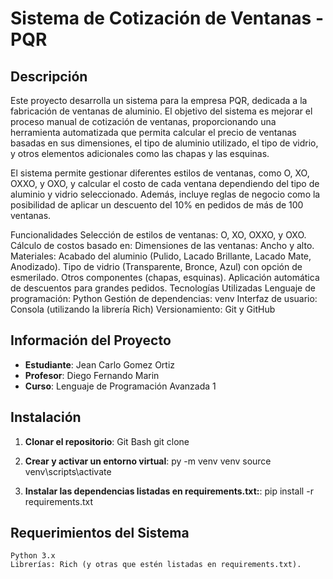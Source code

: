 # Sistema de Cotización de Ventanas - PQR

## Descripción
Este proyecto desarrolla un sistema para la empresa PQR, dedicada a la fabricación de ventanas de aluminio. El objetivo del sistema es mejorar el proceso manual de cotización de ventanas, proporcionando una herramienta automatizada que permita calcular el precio de ventanas basadas en sus dimensiones, el tipo de aluminio utilizado, el tipo de vidrio, y otros elementos adicionales como las chapas y las esquinas.

El sistema permite gestionar diferentes estilos de ventanas, como O, XO, OXXO, y OXO, y calcular el costo de cada ventana dependiendo del tipo de aluminio y vidrio seleccionado. Además, incluye reglas de negocio como la posibilidad de aplicar un descuento del 10% en pedidos de más de 100 ventanas.

Funcionalidades
Selección de estilos de ventanas: O, XO, OXXO, y OXO.
Cálculo de costos basado en:
Dimensiones de las ventanas: Ancho y alto.
Materiales:
Acabado del aluminio (Pulido, Lacado Brillante, Lacado Mate, Anodizado).
Tipo de vidrio (Transparente, Bronce, Azul) con opción de esmerilado.
Otros componentes (chapas, esquinas).
Aplicación automática de descuentos para grandes pedidos.
Tecnologías Utilizadas
Lenguaje de programación: Python
Gestión de dependencias: venv
Interfaz de usuario: Consola (utilizando la librería Rich)
Versionamiento: Git y GitHub

## Información del Proyecto
- **Estudiante**: Jean Carlo Gomez Ortiz
- **Profesor**: Diego Fernando Marin
- **Curso**: Lenguaje de Programación Avanzada 1

## Instalación

1. **Clonar el repositorio**:
    Git Bash
   git clone 

2. **Crear y activar un entorno virtual**: 
    py -m venv venv
    source venv\scripts\activate

3. **Instalar las dependencias listadas en requirements.txt:**: 
    pip install -r requirements.txt

## Requerimientos del Sistema
    Python 3.x
    Librerías: Rich (y otras que estén listadas en requirements.txt).